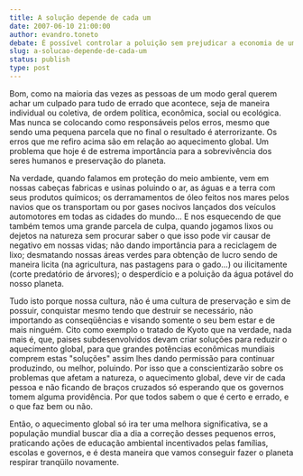 ```yaml
---
title: A solução depende de cada um
date: 2007-06-10 21:00:00
author: evandro.toneto
debate: É possível controlar a poluição sem prejudicar a economia de um país?
slug: a-solucao-depende-de-cada-um
status: publish 
type: post
---
```


Bom, como na maioria das vezes as pessoas de um modo geral querem achar um culpado para tudo de errado que acontece, seja de maneira individual ou coletiva, de ordem política, econômica, social ou ecológica. Mas nunca se colocando como responsáveis pelos erros, mesmo que sendo uma pequena parcela que no final o resultado é aterrorizante. Os erros que me refiro acima são em relação ao aquecimento global. Um problema que hoje é de estrema importância para a sobrevivência dos seres humanos e preservação do planeta.  

  

Na verdade, quando falamos em proteção do meio ambiente, vem em nossas cabeças fabricas e usinas poluindo o ar, as águas e a terra com seus produtos químicos; os derramamentos de óleo feitos nos mares pelos navios que os transportam ou por gases nocivos lançados dos veículos automotores em todas as cidades do mundo... E nos esquecendo de que também temos uma grande parcela de culpa, quando jogamos lixos ou dejetos na natureza sem procurar saber o que isso pode vir causar de negativo em nossas vidas; não dando importância para a reciclagem de lixo; desmatando nossas áreas verdes para obtenção de lucro sendo de maneira licita (na agricultura, nas pastagens para o gado...) ou ilicitamente (corte predatório de árvores); o desperdício e a poluição da água potável do nosso planeta.  

  

Tudo isto porque nossa cultura, não é uma cultura de preservação e sim de possuir, conquistar mesmo tendo que destruir se necessário, não importando as conseqüências e visando somente o seu bem estar e de mais ninguém. Cito como exemplo o tratado de Kyoto que na verdade, nada mais é, que, paises subdesenvolvidos devam criar soluções para reduzir o aquecimento global, para que grandes potências econômicas mundiais comprem estas "soluções" assim lhes dando permissão para continuar produzindo, ou melhor, poluindo. Por isso que a conscientizarão sobre os problemas que afetam a natureza, o aquecimento global, deve vir de cada pessoa e não ficando de braços cruzados só esperando que os governos tomem alguma providência. Por que todos sabem o que é certo e errado, e o que faz bem ou não.   

  

 Então, o aquecimento global só ira ter uma melhora significativa, se a população mundial buscar dia a dia a correção desses pequenos erros, praticando ações de educação ambiental incentivados pelas famílias, escolas e governos, e é desta maneira que vamos conseguir fazer o planeta respirar tranqüilo novamente.  

  

